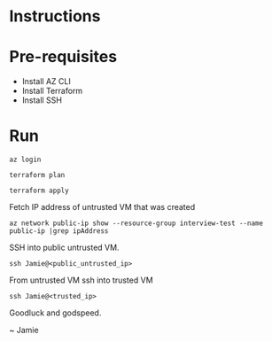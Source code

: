 # Instructions

# Pre-requisites

- Install AZ CLI
- Install Terraform
- Install SSH

# Run

`az login`

`terraform plan`

`terraform apply`

Fetch IP address of untrusted VM that was created

`az network public-ip show --resource-group interview-test --name public-ip |grep ipAddress`

SSH into public untrusted VM.

`ssh Jamie@<public_untrusted_ip>`

From untrusted VM ssh into trusted VM

`ssh Jamie@<trusted_ip>`

Goodluck and godspeed.

~ Jamie